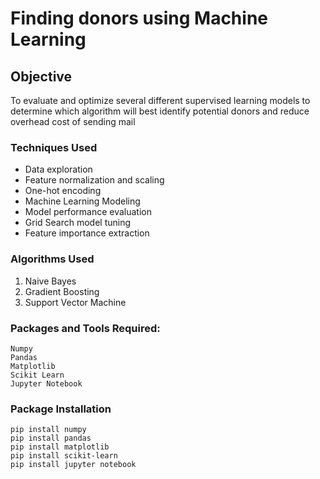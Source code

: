 # Finding donors using Machine Learning

## Objective

To evaluate and optimize several different supervised learning models to determine which algorithm will best identify potential donors and reduce overhead cost of sending mail

### Techniques Used

- Data exploration
- Feature normalization and scaling
- One-hot encoding
- Machine Learning Modeling
- Model performance evaluation
- Grid Search model tuning
- Feature importance extraction

### Algorithms Used

1. Naive Bayes
2. Gradient Boosting
3. Support Vector Machine

### Packages and Tools Required:
```
Numpy
Pandas
Matplotlib
Scikit Learn
Jupyter Notebook
```
### Package Installation
```
pip install numpy
pip install pandas
pip install matplotlib
pip install scikit-learn
pip install jupyter notebook
```
